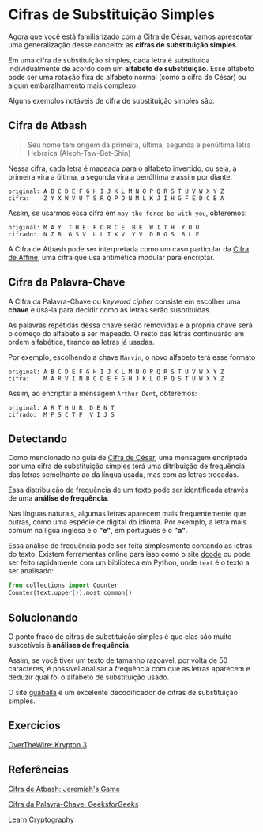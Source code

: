 # Cifras de Substituição Simples

Agora que você está familiarizado com a [Cifra de César](caeser-cipher.md), vamos apresentar uma generalização desse conceito: as __cifras de substituição simples__.

Em uma cifra de substituição simples, cada letra é substituida individualmente de acordo com um __alfabeto de substituição__. Esse alfabeto pode ser uma rotação fixa do alfabeto normal (como a cifra de César) ou algum embaralhamento mais complexo.

Alguns exemplos notáveis de cifra de substituição simples são:

## Cifra de Atbash
> Seu nome tem origem da primeira, última, segunda e penúltima letra Hebraica (Aleph-Taw-Bet-Shin)

Nessa cifra, cada letra é mapeada para o alfabeto invertido, ou seja, a primeira vira a última, a segunda vira a penúltima e assim por diante.

```
original: A B C D E F G H I J K L M N O P Q R S T U V W X Y Z
cifra:    Z Y X W V U T S R Q P O N M L K J I H G F E D C B A
```
Assim, se usarmos essa cifra em `may the force be with you`, obteremos:

```
original: M A Y  T H E  F O R C E  B E  W I T H  Y O U
cifrado:  N Z B  G S V  U L I X V  Y V  D R G S  B L F
```

A Cifra de Atbash pode ser interpretada como um caso particular da [Cifra de Affine](https://en.wikipedia.org/wiki/Affine_cipher), uma cifra que usa aritimética modular para encriptar.

## Cifra da Palavra-Chave

A Cifra da Palavra-Chave ou _keyword cipher_ consiste em escolher uma __chave__ e usá-la para decidir como as letras serão susbtituidas.

As palavras repetidas dessa chave serão removidas e a própria chave será o começo do alfabeto a ser mapeado. O resto das letras continuarão em ordem alfabética, tirando as letras já usadas.

Por exemplo, escolhendo a chave `Marvin`, o novo alfabeto terá esse formato

```
original: A B C D E F G H I J K L M N O P Q R S T U V W X Y Z
cifra:    M A R V I N B C D E F G H J K L O P Q S T U W X Y Z
```
Assim, ao encriptar a mensagem `Arthur Dent`, obteremos:

```
original: A R T H U R  D E N T
cifrado:  M P S C T P  V I J S
```

## Detectando
Como mencionado no guia de [Cifra de César](caesar-cipher.md), uma mensagem encriptada por uma cifra de substituição simples terá uma ditribuição de frequência das letras semelhante ao da língua usada, mas com as letras trocadas.

Essa distribuição de frequência de um texto pode ser identificada através de uma __análise de frequência__.

Nas línguas naturais, algumas letras aparecem mais frequentemente que outras, como uma espécie de digital do idioma. Por exemplo, a letra mais comum na lígua inglesa é o __"e"__, em português é o __"a"__.

Essa análise de frequência pode ser feita simplesmente contando as letras do texto. Existem ferramentas online para isso como o site [dcode](https://www.dcode.fr/frequency-analysis) ou pode ser feito rapidamente com um biblioteca em Python, onde `text` é o texto a ser analisado:

```python
from collections import Counter
Counter(text.upper()).most_common()
```

## Solucionando

O ponto fraco de cifras de substituição simples é que elas são muito suscetíveis à __análises de frequência__.


Assim, se você tiver um texto de tamanho razoável, por volta de 50 caracteres, é possível analisar a frequência com que as letras aparecem e deduzir qual foi o alfabeto de substituição usado.

O site [guaballa](https://www.guballa.de/substitution-solver) é um excelente decodificador de cifras de substituição simples.

## Exercícios
[OverTheWire: Krypton 3](http://overthewire.org/wargames/krypton/krypton3.html)

## Referências
[Cifra de Atbash: Jeremiah's Game](https://publications.mi.byu.edu/fullscreen/?pub=1367&index=3)

[Cifra da Palavra-Chave: GeeksforGeeks](https://www.geeksforgeeks.org/keyword-cipher/)

[Learn Cryptography ](https://learncryptography.com/attack-vectors/frequency-analysis)
